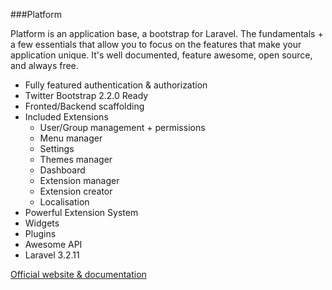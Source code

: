 ###Platform

Platform is an application base, a bootstrap for Laravel. The fundamentals + a few essentials that allow you to focus on the features that make your application unique. It's well documented, feature awesome, open source, and always free.



* Fully featured authentication & authorization
* Twitter Bootstrap 2.2.0 Ready
* Fronted/Backend scaffolding
* Included Extensions
  * User/Group management + permissions
  * Menu manager
  * Settings
  * Themes manager
  * Dashboard
  * Extension manager
  * Extension creator
  * Localisation
* Powerful Extension System
* Widgets
* Plugins
* Awesome API
* Laravel 3.2.11 
  

[Official website & documentation](http://www.getplatform.com)
